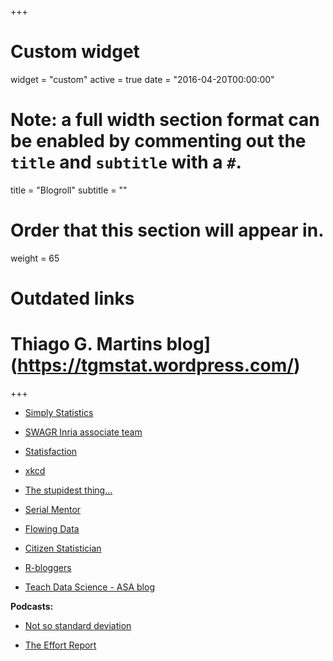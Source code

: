 +++
# Custom widget
widget = "custom"
active = true
date = "2016-04-20T00:00:00"

# Note: a full width section format can be enabled by commenting out the `title` and `subtitle` with a `#`.
title = "Blogroll"
subtitle = ""

# Order that this section will appear in.
weight = 65

# Outdated links
# Thiago G. Martins blog](https://tgmstat.wordpress.com/)
+++

- [Simply Statistics](http://simplystatistics.org/)

- [SWAGR Inria associate team](https://team.inria.fr/swagr/)

- [Statisfaction](https://statisfaction.wordpress.com/)
 
- [xkcd](https://xkcd.com/)

- [The stupidest thing...](http://kbroman.org/blog/)

- [Serial Mentor](http://serialmentor.com/blog/)
 
- [Flowing Data](http://flowingdata.com/)

- [Citizen Statistician](http://citizen-statistician.org/)

- [R-bloggers](https://www.r-bloggers.com/)

- [Teach Data Science - ASA blog](https://teachdatascience.com/)

**Podcasts:**

 - [Not so standard deviation](http://nssdeviations.com/)
 
 - [The Effort Report](http://theeffortreport.com/)
 
    
    
    
    
